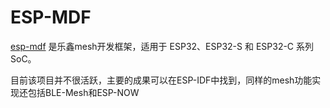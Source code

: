 # ESP-MDF



[esp-mdf](https://docs.espressif.com/projects/esp-mdf) 是乐鑫mesh开发框架，适用于 ESP32、ESP32-S 和 ESP32-C 系列 SoC。

目前该项目并不很活跃，主要的成果可以在ESP-IDF中找到，同样的mesh功能实现还包括BLE-Mesh和ESP-NOW


